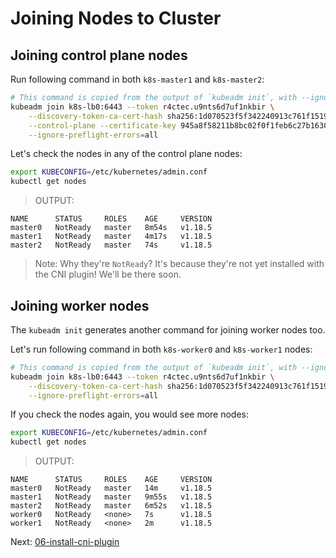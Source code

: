 # Joining Nodes to Cluster

## Joining control plane nodes

Run following command in both `k8s-master1` and `k8s-master2`:

```sh
# This command is copied from the output of `kubeadm init`, with --ignore-preflight-errors=all
kubeadm join k8s-lb0:6443 --token r4ctec.u9nts6d7uf1nkbir \
    --discovery-token-ca-cert-hash sha256:1d070523f5f342240913c761f1519c78e6f69b8afcf70c4f10cecb5980464e34 \
    --control-plane --certificate-key 945a8f58211b8bc02f0f1feb6c27b163074611c32681064bc92d3245fe11234b \
    --ignore-preflight-errors=all
```

Let's check the nodes in any of the control plane nodes:

```sh
export KUBECONFIG=/etc/kubernetes/admin.conf
kubectl get nodes
```

> OUTPUT:

```
NAME      STATUS     ROLES    AGE     VERSION
master0   NotReady   master   8m54s   v1.18.5
master1   NotReady   master   4m17s   v1.18.5
master2   NotReady   master   74s     v1.18.5
```

> Note: Why they're `NotReady`? It's because they're not yet installed with the CNI plugin! We'll be there soon.


## Joining worker nodes

The `kubeadm init` generates another command for joining worker nodes too.

Let's run following command in both `k8s-worker0` and `k8s-worker1` nodes:

```sh
# This command is copied from the output of `kubeadm init`, with --ignore-preflight-errors=all
kubeadm join k8s-lb0:6443 --token r4ctec.u9nts6d7uf1nkbir \
    --discovery-token-ca-cert-hash sha256:1d070523f5f342240913c761f1519c78e6f69b8afcf70c4f10cecb5980464e34 \
    --ignore-preflight-errors=all
```

If you check the nodes again, you would see more nodes:

```sh
export KUBECONFIG=/etc/kubernetes/admin.conf
kubectl get nodes
```

> OUTPUT:

```
NAME      STATUS     ROLES    AGE     VERSION
master0   NotReady   master   14m     v1.18.5
master1   NotReady   master   9m55s   v1.18.5
master2   NotReady   master   6m52s   v1.18.5
worker0   NotReady   <none>   7s      v1.18.5
worker1   NotReady   <none>   2m      v1.18.5
```

Next: [06-install-cni-plugin](06-install-cni-plugin.md)
